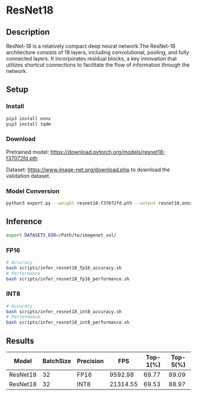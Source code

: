 # ResNet18

## Description

ResNet-18 is a relatively compact deep neural network.The ResNet-18 architecture consists of 18 layers, including convolutional, pooling, and fully connected layers. It incorporates residual blocks, a key innovation that utilizes shortcut connections to facilitate the flow of information through the network.

## Setup

### Install

```bash
pip3 install onnx
pip3 install tqdm
```

### Download

Pretrained model: <https://download.pytorch.org/models/resnet18-f37072fd.pth>

Dataset: <https://www.image-net.org/download.php> to download the validation dataset.

### Model Conversion

```bash
python3 export.py --weight resnet18-f37072fd.pth --output resnet18.onnx
```

## Inference

```bash
export DATASETS_DIR=/Path/to/imagenet_val/
```

### FP16

```bash
# Accuracy
bash scripts/infer_resnet18_fp16_accuracy.sh
# Performance
bash scripts/infer_resnet18_fp16_performance.sh
```

### INT8

```bash
# Accuracy
bash scripts/infer_resnet18_int8_accuracy.sh
# Performance
bash scripts/infer_resnet18_int8_performance.sh
```

## Results

Model    |BatchSize  |Precision |FPS       |Top-1(%)  |Top-5(%)
---------|-----------|----------|----------|----------|--------
ResNet18 |    32     |   FP16   | 9592.98  |  69.77   | 89.09
ResNet18 |    32     |   INT8   | 21314.55 |  69.53   | 88.97
